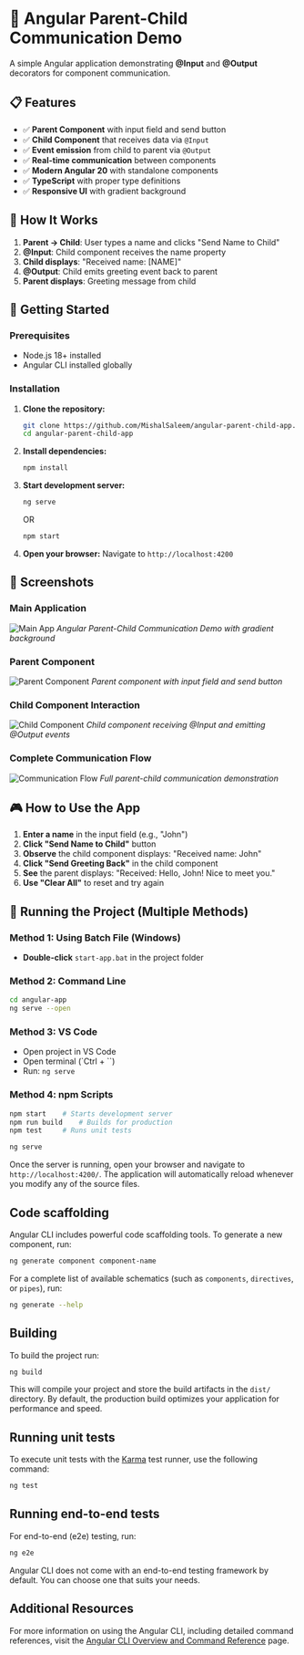 # 🚀 Angular Parent-Child Communication Demo

A simple Angular application demonstrating **@Input** and **@Output** decorators for component communication.

## 📋 Features

- ✅ **Parent Component** with input field and send button
- ✅ **Child Component** that receives data via `@Input`
- ✅ **Event emission** from child to parent via `@Output`
- ✅ **Real-time communication** between components
- ✅ **Modern Angular 20** with standalone components
- ✅ **TypeScript** with proper type definitions
- ✅ **Responsive UI** with gradient background

## 🎯 How It Works

1. **Parent → Child**: User types a name and clicks "Send Name to Child"
2. **@Input**: Child component receives the name property
3. **Child displays**: "Received name: [NAME]"
4. **@Output**: Child emits greeting event back to parent
5. **Parent displays**: Greeting message from child

## 🚀 Getting Started

### Prerequisites

- Node.js 18+ installed
- Angular CLI installed globally

### Installation

1. **Clone the repository:**
   ```bash
   git clone https://github.com/MishalSaleem/angular-parent-child-app.git
   cd angular-parent-child-app
   ```

2. **Install dependencies:**
   ```bash
   npm install
   ```

3. **Start development server:**
   ```bash
   ng serve
   ```
   OR
   ```bash
   npm start
   ```

4. **Open your browser:**
   Navigate to `http://localhost:4200`

## 📸 Screenshots

### Main Application
![Main App](screenshots/main-app.png)
*Angular Parent-Child Communication Demo with gradient background*

### Parent Component
![Parent Component](screenshots/parent-component.png)
*Parent component with input field and send button*

### Child Component Interaction
![Child Component](screenshots/child-interaction.png)
*Child component receiving @Input and emitting @Output events*

### Complete Communication Flow
![Communication Flow](screenshots/communication-flow.png)
*Full parent-child communication demonstration*

## 🎮 How to Use the App

1. **Enter a name** in the input field (e.g., "John")
2. **Click "Send Name to Child"** button
3. **Observe** the child component displays: "Received name: John"
4. **Click "Send Greeting Back"** in the child component
5. **See** the parent displays: "Received: Hello, John! Nice to meet you."
6. **Use "Clear All"** to reset and try again

## 🔧 Running the Project (Multiple Methods)

### Method 1: Using Batch File (Windows)
- **Double-click** `start-app.bat` in the project folder

### Method 2: Command Line
```bash
cd angular-app
ng serve --open
```

### Method 3: VS Code
- Open project in VS Code
- Open terminal (`Ctrl + \``)
- Run: `ng serve`

### Method 4: npm Scripts
```bash
npm start    # Starts development server
npm run build    # Builds for production
npm test     # Runs unit tests
```

```bash
ng serve
```

Once the server is running, open your browser and navigate to `http://localhost:4200/`. The application will automatically reload whenever you modify any of the source files.

## Code scaffolding

Angular CLI includes powerful code scaffolding tools. To generate a new component, run:

```bash
ng generate component component-name
```

For a complete list of available schematics (such as `components`, `directives`, or `pipes`), run:

```bash
ng generate --help
```

## Building

To build the project run:

```bash
ng build
```

This will compile your project and store the build artifacts in the `dist/` directory. By default, the production build optimizes your application for performance and speed.

## Running unit tests

To execute unit tests with the [Karma](https://karma-runner.github.io) test runner, use the following command:

```bash
ng test
```

## Running end-to-end tests

For end-to-end (e2e) testing, run:

```bash
ng e2e
```

Angular CLI does not come with an end-to-end testing framework by default. You can choose one that suits your needs.

## Additional Resources

For more information on using the Angular CLI, including detailed command references, visit the [Angular CLI Overview and Command Reference](https://angular.dev/tools/cli) page.
